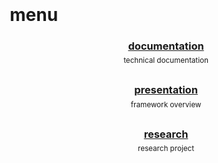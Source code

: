 <style>
   @import url(./readme/index.css);
   body { margin: 0 auto; width: 500px; padding-top: 30px; }
   sup { margin-top:-10px; display:block; margin-bottom:30px }
   h3::before { content:'' }
</style>

# menu

<center>

### [documentation](./readme/)
<sup>technical documentation</sup>

### [presentation](./slideme)
<sup>framework overview</sup>

### [research](./proposal)
<sup>research project</sup>

</center>
